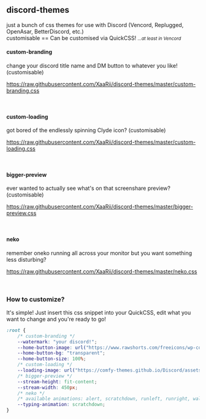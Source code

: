 ## discord-themes
just a bunch of css themes for use with Discord (Vencord, Replugged, OpenAsar, BetterDiscord, etc.)
</br>
customisable == Can be customised via QuickCSS!  <small><i>...at least in Vencord</i></small>

#### custom-branding
change your discord title name and DM button to whatever you like! (customisable)

https://raw.githubusercontent.com/XaaRii/discord-themes/master/custom-branding.css

</br>

#### custom-loading
got bored of the endlessly spinning Clyde icon? (customisable)

https://raw.githubusercontent.com/XaaRii/discord-themes/master/custom-loading.css

</br>

#### bigger-preview
ever wanted to actually see what's on that screenshare preview? (customisable)

https://raw.githubusercontent.com/XaaRii/discord-themes/master/bigger-preview.css

</br>

#### neko
remember oneko running all across your monitor but you want something less disturbing?

https://raw.githubusercontent.com/XaaRii/discord-themes/master/neko.css

</br>

### How to customize?

It's simple! Just insert this css snippet into your QuickCSS, edit what you want to change and you're ready to go!
```css
:root {
    /* custom-branding */
    --watermark: "your discord!";
    --home-button-image: url("https://www.rawshorts.com/freeicons/wp-content/uploads/2017/01/black_repicthousebase_1484336385-1.png");
    --home-button-bg: "transparent";
    --home-button-size: 100%;
    /* custom-loading */
    --loading-image: url("https://comfy-themes.github.io/Discord/assets/bonfire.gif");
    /* bigger-preview */
    --stream-height: fit-content;
    --stream-width: 450px;
    /* neko */
    /* available animations: alert, scratchdown, runleft, runright, wallscratch */
    --typing-animation: scratchdown;
}
```
